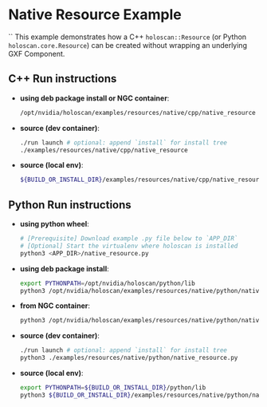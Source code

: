 # Native Resource Example
``
This example demonstrates how a C++ `holoscan::Resource` (or Python `holoscan.core.Resource`) can be created without wrapping an underlying GXF Component.

## C++ Run instructions

* **using deb package install or NGC container**:
  ```bash
  /opt/nvidia/holoscan/examples/resources/native/cpp/native_resource
  ```
* **source (dev container)**:
  ```bash
  ./run launch # optional: append `install` for install tree
  ./examples/resources/native/cpp/native_resource
  ```
* **source (local env)**:
  ```bash
  ${BUILD_OR_INSTALL_DIR}/examples/resources/native/cpp/native_resource
  ```

## Python Run instructions

* **using python wheel**:
  ```bash
  # [Prerequisite] Download example .py file below to `APP_DIR`
  # [Optional] Start the virtualenv where holoscan is installed
  python3 <APP_DIR>/native_resource.py
  ```
* **using deb package install**:
  ```bash
  export PYTHONPATH=/opt/nvidia/holoscan/python/lib
  python3 /opt/nvidia/holoscan/examples/resources/native/python/native_resource.py
  ```
* **from NGC container**:
  ```bash
  python3 /opt/nvidia/holoscan/examples/resources/native/python/native_resource.py
  ```
* **source (dev container)**:
  ```bash
  ./run launch # optional: append `install` for install tree
  python3 ./examples/resources/native/python/native_resource.py
  ```
* **source (local env)**:
  ```bash
  export PYTHONPATH=${BUILD_OR_INSTALL_DIR}/python/lib
  python3 ${BUILD_OR_INSTALL_DIR}/examples/resources/native/python/native_resource.py
  ```
